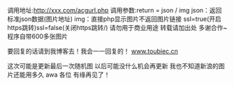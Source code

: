 调用地址:http://xxx.com/acgurl.php
调用参数:return = json / img
json：返回标准json数据(图片地址)
img：直接php显示图片不返回图片链接
ssl=true(开启https跳转)ssl=false(关闭https跳转/)
请勿用于商业用途 转载请加出处 多谢合作~
程序自带600多张图片

要回复的话请到我博客去！我会一一回复的！
www.toubiec.cn

这次可能是更新最后一次随机图 以后可能没什么机会再更新
我也不知道新浪的图片还能用多久 awa
各位 有缘再见了！
